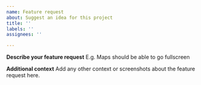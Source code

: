 ```yaml
---
name: Feature request
about: Suggest an idea for this project
title: ''
labels: ''
assignees: ''

---
```


**Describe your feature request**
E.g. Maps should be able to go fullscreen

**Additional context**
Add any other context or screenshots about the feature request here.
